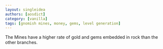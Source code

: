 ```yaml
---
layout: singleidea
authors: [aosdict]
category: [vanilla]
tags: [gnomish mines, money, gems, level generation]
---
```

The Mines have a higher rate of gold and gems embedded in rock than the other branches.
